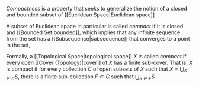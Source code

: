 *Compactness* is a property that seeks to generalize the notion of a closed and bounded subset of [[Euclidean Space|Euclidean space]]

A subset of Euclidean space in particular is called *compact* if it is closed and [[Bounded Set|bounded]], which implies that any infinite sequence from the set has a [[Subsequence|subsequence]] that converges to a point in the set,

Formally, a [[Topological Space|topological space]] $X$ is called *compact* if every open [[Cover (Topology)|cover]] of $X$ has a finite sub-cover. That is, $X$ is compact if for every collection $C$ of open subsets of $X$ such that $X = \bigcup_{S\in C} S$, there is a finite sub-collection $F \subset C$ such that $\bigcup_{S\in F} S$

